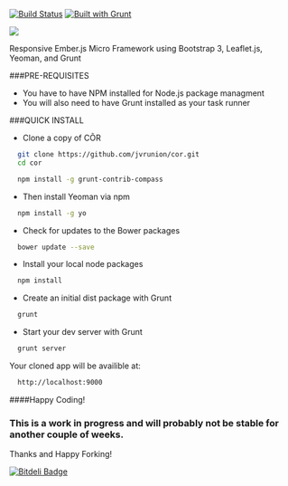 <p><a href="http://travis-ci.org/gruntjs/grunt"><img src="https://secure.travis-ci.org/gruntjs/grunt.png?branch=master" alt="Build Status" style="max-width:100%;"></a>
<a href="http://gruntjs.com/"><img src="https://cdn.gruntjs.com/builtwith.png" alt="Built with Grunt" style="max-width:100%;"></a></p>

<p><img src="https://raw.github.com/jvrunion/cor/gh-pages/app/images/cor-hero.png" style="max-width:100%;"></p>

Responsive Ember.js Micro Framework using Bootstrap 3, Leaflet.js, Yeoman, and Grunt

###PRE-REQUISITES

* You have to have NPM installed for Node.js package managment
* You will also need to have Grunt installed as your task runner

###QUICK INSTALL

* Clone a copy of C&#213;R

```bash
  git clone https://github.com/jvrunion/cor.git
  cd cor
```

```bash
  npm install -g grunt-contrib-compass
```

* Then install Yeoman via npm

```bash
  npm install -g yo
```				
* Check for updates to the Bower packages

```bash
  bower update --save
```	

* Install your local node packages

```bash
  npm install
```

* Create an initial dist package with Grunt

```bash
  grunt
```	

* Start your dev server with Grunt

```bash
  grunt server
```	

Your cloned app will be availible at:

```bash
  http://localhost:9000
```

####Happy Coding!

### This is a work in progress and will probably not be stable for another couple of weeks.

Thanks and Happy Forking!


[![Bitdeli Badge](https://d2weczhvl823v0.cloudfront.net/jvrunion/cor/trend.png)](https://bitdeli.com/free "Bitdeli Badge")

